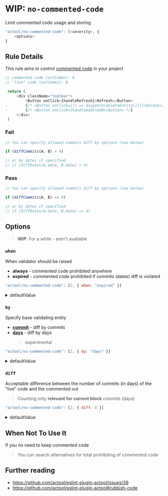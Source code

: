 # WIP: `no-commented-code`

Limit commented code usage and storing

```js
"actool/no-commented-code": [<severity>, {
    <options>
}
```


## Rule Details

This rule aims to control [commented code](https://github.com/actool/eslint-plugin-actool#rubbish-code) in your project

```js
// commented code lastCommit: A 
// "live" code lastCommit: B

 return (
     <div className="toolbar">
         <Button onClick={handleRefresh}>Refresh</Button>
-        {/* <Button onClick={() => dispatch(deleteEntity()))}>Delete</Button> */}
-        {/* <Button onClick={handleAdd}>Add</Button> */}
     </div>
 )
```

### Fail
```js
// You can specify allowed commits diff by options (see below)

if (diffCommits(A, B) > 4)

// or by dates if specified
// if (diffDates(A.date, B.date) > 4)
```

### Pass
```js
// You can specify allowed commits diff by options (see below)

if (diffCommits(A, B) <= 4)

// or by dates if specified
// if (diffDates(A.date, B.date) <= 4)
```


## Options

> **WIP**: For a while - aren't available

### `when`
When validator should be raised

- **always** - commented code prohibited anywhere
- **expired** - commented code prohibited if commits (dates) diff is violated
  
```js
"actool/no-commented-code": [2, { when: "expired" }]
```
<details>
    <summary>defaultValue</summary>

    "always"
</details>

### `by`
Specify base validating entity
- [**commit**](https://github.com/actool/eslint-plugin-actool/blob/master/docs/how-it-work.md#commit) - diff by commits
- [**days**](https://github.com/actool/eslint-plugin-actool/blob/master/docs/how-it-work.md#days-experimental) - diff by days
  > experimental
  
```js
"actool/no-commented-code": [2, { by: "days" }]
```
<details>
    <summary>defaultValue</summary>

    "commit"
</details>

### `diff`
Acceptable difference between the number of commits (in days) of the "live" code and the commented out

> Counting only **relevant for current block** commits (days)

```js
"actool/no-commented-code": [2, { diff: 8 }]
```
<details>
    <summary>defaultValue</summary>

    4
</details>

## When Not To Use It
If you no need to keep commented code

> You can search alternatives for total prohibiting of commented code

## Further reading
- https://github.com/actool/eslint-plugin-actool/issues/39
- https://github.com/actool/eslint-plugin-actool#rubbish-code

<!-- TODO: add links about problem -->
